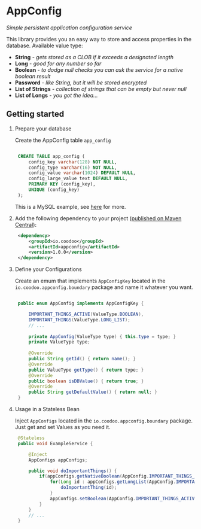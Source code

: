 # AppConfig #


*Simple persistent application configuration service*

This library provides you an easy way to store and access properties in the database.
Available value type:
 - **String** *- gets stored as a CLOB if it exceeds a designated length*
 - **Long** *- good for any number so far*
 - **Boolean** *- to dodge null checks you can ask the service for a native boolean result*
 - **Password** *- like String, but it will be stored encrypted*
 - **List of Strings** *- collection of strings that can be empty but never null*
 - **List of Longs** *- you got the idea...*

## Getting started

1. Prepare your database

   Create the AppConfig table `app_config`

   ```sql
   
	CREATE TABLE app_config (
	    config_key varchar(128) NOT NULL,
	    config_type varchar(16) NOT NULL,
	    config_value varchar(1024) DEFAULT NULL,
	    config_large_value text DEFAULT NULL,
	    PRIMARY KEY (config_key),
	    UNIQUE (config_key)
	);
   
    ```
    This is a MySQL example, see [here](https://github.com/coodoo-io/appconfig/tree/master/src/main/resources) for more.

2. Add the following dependency to your project ([published on Maven Central](http://search.maven.org/#artifactdetails%7Cio.coodoo%7Cappconfig%7C1.0.0%7Cjar)):

   ```xml
	<dependency>
	    <groupId>io.coodoo</groupId>
	    <artifactId>appconfig</artifactId>
	    <version>1.0.0</version>
	</dependency>
   ```

3. Define your Configurations

   Create an emum that implements `AppConfigKey` located in the `io.coodoo.appconfig.boundary` package and name it whatever you want.
   

   ```java
   
	public enum AppConfig implements AppConfigKey {

	    IMPORTANT_THINGS_ACTIVE(ValueType.BOOLEAN),
	    IMPORTANT_THINGS(ValueType.LONG_LIST);
	    // ...
	
	    private AppConfig(ValueType type) { this.type = type; }
	    private ValueType type;
	
	    @Override
	    public String getId() { return name(); }
	    @Override
	    public ValueType getType() { return type; }
	    @Override
	    public boolean isDBValue() { return true; }
	    @Override
	    public String getDefaultValue() { return null; }
	}
    ```

   
4. Usage in a Stateless Bean

   Inject `AppConfigs` located in the `io.coodoo.appconfig.boundary` package.
   Just get and set Values as you need it.
   

   ```java
	@Stateless
	public void ExampleService {

	    @Inject
	    AppConfigs appConfigs;    

	    public void doImportantThings() {
	        if(appConfigs.getNativeBoolean(AppConfig.IMPORTANT_THINGS_ACTIVE)){
	            for(Long id : appConfigs.getLongList(AppConfig.IMPORTANT_THINGS)){
	                doImportantThing(id);
	            }
	            appConfigs.setBoolean(AppConfig.IMPORTANT_THINGS_ACTIVE, false);
	        }
	    }
	    // ...
	}
    ```

   
